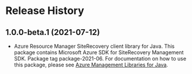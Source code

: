 # Release History

## 1.0.0-beta.1 (2021-07-12)

- Azure Resource Manager SiteRecovery client library for Java. This package contains Microsoft Azure SDK for SiteRecovery Management SDK.  Package tag package-2021-06. For documentation on how to use this package, please see [Azure Management Libraries for Java](https://aka.ms/azsdk/java/mgmt).
